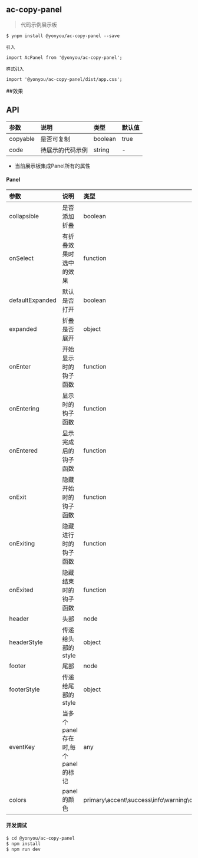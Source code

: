 ## ac-copy-panel

>  代码示例展示板


```
$ ynpm install @yonyou/ac-copy-panel --save

引入

import AcPanel from '@yonyou/ac-copy-panel';

样式引入

import '@yonyou/ac-copy-panel/dist/app.css';
```

##效果
 
 

## API

|参数|说明|类型|默认值|
|:--|:---|:--|:---|
|copyable|是否可复制|boolean|true |
|code|待展示的代码示例|string|- |

* 当前展示板集成Panel所有的属性
#### Panel

|参数|说明|类型|默认值|
|:---|:-----|:----|:------|
|collapsible|是否添加折叠|boolean|-|
|onSelect|有折叠效果时选中的效果|function|-|
|defaultExpanded|默认是否打开|boolean|false|
|expanded|折叠是否展开|object|-|
|onEnter|开始显示时的钩子函数|function|-|
|onEntering|显示时的钩子函数|function|-|
|onEntered|显示完成后的钩子函数|function|-|
|onExit|隐藏开始时的钩子函数|function|-|
|onExiting|隐藏进行时的钩子函数|function|-|
|onExited|隐藏结束时的钩子函数|function|-|
|header|头部|node|-|
|headerStyle|传递给头部的style|object|-|
|footer|尾部|node|-|
|footerStyle|传递给尾部的style|object|-|
|eventKey|当多个panel存在时,每个panel的标记|any|-|
|colors|panel的颜色|primary\accent\success\info\warning\danger\default\bordered|default|
       

#### 开发调试

```sh
$ cd @yonyou/ac-copy-panel
$ npm install
$ npm run dev
```